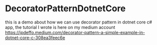 # DecoratorPatternDotnetCore
this is a demo about how we can use decorator pattern in dotnet core c# app, the tutorial I wrote is here on my medium account https://jpdeffo.medium.com/decorator-pattern-a-simple-example-in-dotnet-core-c-308ea3feec6e
